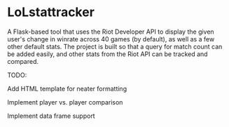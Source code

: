 # LoLstattracker

A Flask-based tool that uses the Riot Developer API to display the given user's change in winrate across 40 games (by default), as well as a few other default stats. The project is built so that a query for match count can be added easily, and other stats from the Riot API can be tracked and compared. 

TODO:

Add HTML template for neater formatting

Implement player vs. player comparison 

Implement data frame support 
